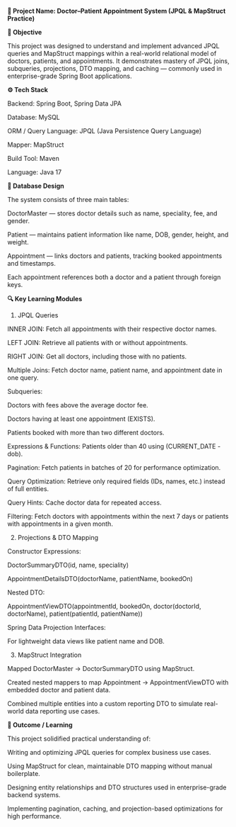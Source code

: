 ****🧩 Project Name: Doctor–Patient Appointment System (JPQL & MapStruct Practice)****

**🧠 Objective**

This project was designed to understand and implement advanced JPQL queries and MapStruct mappings within a real-world relational model of doctors, patients, and appointments.
It demonstrates mastery of JPQL joins, subqueries, projections, DTO mapping, and caching — commonly used in enterprise-grade Spring Boot applications.

**⚙️ Tech Stack**

Backend: Spring Boot, Spring Data JPA

Database: MySQL

ORM / Query Language: JPQL (Java Persistence Query Language)

Mapper: MapStruct

Build Tool: Maven

Language: Java 17

**🧱 Database Design**

The system consists of three main tables:

DoctorMaster — stores doctor details such as name, speciality, fee, and gender.

Patient — maintains patient information like name, DOB, gender, height, and weight.

Appointment — links doctors and patients, tracking booked appointments and timestamps.

Each appointment references both a doctor and a patient through foreign keys.

**🔍 Key Learning Modules**
1. JPQL Queries

INNER JOIN: Fetch all appointments with their respective doctor names.

LEFT JOIN: Retrieve all patients with or without appointments.

RIGHT JOIN: Get all doctors, including those with no patients.

Multiple Joins: Fetch doctor name, patient name, and appointment date in one query.

Subqueries:

Doctors with fees above the average doctor fee.

Doctors having at least one appointment (EXISTS).

Patients booked with more than two different doctors.

Expressions & Functions: Patients older than 40 using (CURRENT_DATE - dob).

Pagination: Fetch patients in batches of 20 for performance optimization.

Query Optimization: Retrieve only required fields (IDs, names, etc.) instead of full entities.

Query Hints: Cache doctor data for repeated access.

Filtering: Fetch doctors with appointments within the next 7 days or patients with appointments in a given month.

2. Projections & DTO Mapping

Constructor Expressions:

DoctorSummaryDTO(id, name, speciality)

AppointmentDetailsDTO(doctorName, patientName, bookedOn)

Nested DTO:

AppointmentViewDTO(appointmentId, bookedOn, doctor(doctorId, doctorName), patient(patientId, patientName))

Spring Data Projection Interfaces:

For lightweight data views like patient name and DOB.

3. MapStruct Integration

Mapped DoctorMaster → DoctorSummaryDTO using MapStruct.

Created nested mappers to map Appointment → AppointmentViewDTO with embedded doctor and patient data.

Combined multiple entities into a custom reporting DTO to simulate real-world data reporting use cases.

**🚀 Outcome / Learning**

This project solidified practical understanding of:

Writing and optimizing JPQL queries for complex business use cases.

Using MapStruct for clean, maintainable DTO mapping without manual boilerplate.

Designing entity relationships and DTO structures used in enterprise-grade backend systems.

Implementing pagination, caching, and projection-based optimizations for high performance.

